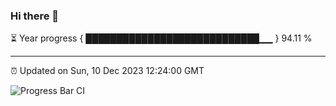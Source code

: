 ### Hi there 👋

⏳ Year progress { ████████████████████████████▁▁ } 94.11 %

---

⏰ Updated on Sun, 10 Dec 2023 12:24:00 GMT

![Progress Bar CI](https://github.com/liununu/liununu/workflows/Progress%20Bar%20CI/badge.svg)
